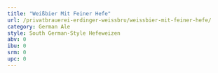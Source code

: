 ```yaml
---
title: "Weißbier Mit Feiner Hefe"
url: /privatbrauerei-erdinger-weissbru/weissbier-mit-feiner-hefe/
category: German Ale
style: South German-Style Hefeweizen
abv: 0
ibu: 0
srm: 0
upc: 0
---
```


